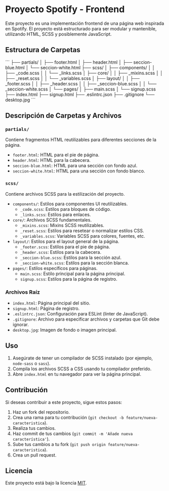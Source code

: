 # Proyecto Spotify - Frontend

Este proyecto es una implementación frontend de una página web inspirada en Spotify. El proyecto está estructurado para ser modular y mantenible, utilizando HTML, SCSS y posiblemente JavaScript.

## Estructura de Carpetas
´´´
├── partials/
│   ├── footer.html
│   ├── header.html
│   ├── seccion-blue.html
│   └── seccion-white.html
├── scss/
│   ├── components/
│   │   ├── _code.scss
│   │   └── _links.scss
│   ├── core/
│   │   ├── _mixins.scss
│   │   ├── _reset.scss
│   │   └── _variables.scss
│   ├── layout/
│   │   ├── _footer.scss
│   │   ├── _header.scss
│   │   ├── _seccion-blue.scss
│   │   └── _seccion-white.scss
│   └── pages/
│       ├── main.scss
│       └── signup.scss
├── index.html
├── signup.html
├── .eslintrc.json
├── .gitignore
└── desktop.jpg
´´´

## Descripción de Carpetas y Archivos

### `partials/`

Contiene fragmentos HTML reutilizables para diferentes secciones de la página.

* `footer.html`: HTML para el pie de página.
* `header.html`: HTML para la cabecera.
* `seccion-blue.html`: HTML para una sección con fondo azul.
* `seccion-white.html`: HTML para una sección con fondo blanco.

### `scss/`

Contiene archivos SCSS para la estilización del proyecto.

* `components/`: Estilos para componentes UI reutilizables.
    * `_code.scss`: Estilos para bloques de código.
    * `_links.scss`: Estilos para enlaces.
* `core/`: Archivos SCSS fundamentales.
    * `_mixins.scss`: Mixins SCSS reutilizables.
    * `_reset.scss`: Estilos para resetear o normalizar estilos CSS.
    * `_variables.scss`: Variables SCSS para colores, fuentes, etc.
* `layout/`: Estilos para el layout general de la página.
    * `_footer.scss`: Estilos para el pie de página.
    * `_header.scss`: Estilos para la cabecera.
    * `_seccion-blue.scss`: Estilos para la sección azul.
    * `_seccion-white.scss`: Estilos para la sección blanca.
* `pages/`: Estilos específicos para páginas.
    * `main.scss`: Estilo principal para la página principal.
    * `signup.scss`: Estilos para la página de registro.

### Archivos Raíz

* `index.html`: Página principal del sitio.
* `signup.html`: Página de registro.
* `.eslintrc.json`: Configuración para ESLint (linter de JavaScript).
* `.gitignore`: Archivo para especificar archivos y carpetas que Git debe ignorar.
* `desktop.jpg`: Imagen de fondo o imagen principal.

## Uso

1.  Asegúrate de tener un compilador de SCSS instalado (por ejemplo, `node-sass` o `sass`).
2.  Compila los archivos SCSS a CSS usando tu compilador preferido.
3.  Abre `index.html` en tu navegador para ver la página principal.

## Contribución

Si deseas contribuir a este proyecto, sigue estos pasos:

1.  Haz un fork del repositorio.
2.  Crea una rama para tu contribución (`git checkout -b feature/nueva-caracteristica`).
3.  Realiza tus cambios.
4.  Haz commit de tus cambios (`git commit -m 'Añade nueva característica'`).
5.  Sube tus cambios a tu fork (`git push origin feature/nueva-caracteristica`).
6.  Crea un pull request.

## Licencia

Este proyecto está bajo la licencia [MIT](LICENSE).